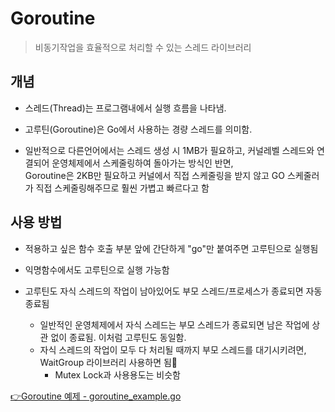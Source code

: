 # Goroutine
> 비동기작업을 효율적으로 처리할 수 있는 스레드 라이브러리

## 개념
+ 스레드(Thread)는 프로그램내에서 실행 흐름을 나타냄.
+ 고루틴(Goroutine)은 Go에서 사용하는 경량 스레드를 의미함.
 
+ 일반적으로 다른언어에서는 스레드 생성 시 1MB가 필요하고, 커널레벨 스레드와 연결되어 운영체제에서 스케줄링하여 돌아가는 방식인 반면,    
  Goroutine은 2KB만 필요하고 커널에서 직접 스케줄링을 받지 않고 GO 스케줄러가 직접 스케줄링해주므로 훨씬 가볍고 빠르다고 함
  
## 사용 방법
+ 적용하고 싶은 함수 호출 부분 앞에 간단하게 "go"만 붙여주면 고루틴으로 실행됨
+ 익명함수에서도 고루틴으로 실행 가능함

+ 고루틴도 자식 스레드의 작업이 남아있어도 부모 스레드/프로세스가 종료되면 자동 종료됨
   + 일반적인 운영체제에서 자식 스레드는 부모 스레드가 종료되면 남은 작업에 상관 없이 종료됨. 이처럼 고루틴도 동일함.
   + 자식 스레드의 작업이 모두 다 처리될 때까지 부모 스레드를 대기시키려면, WaitGroup 라이브러리 사용하면 됨🌟
      + Mutex Lock과 사용용도는 비슷함
   
[👉Goroutine 예제 - goroutine_example.go](https://github.com/sujiny-tech/TIL/blob/main/programming/Golang/etc/goroutine_example.go)  

